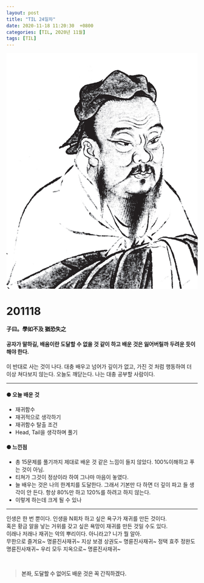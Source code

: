 ```yaml
---
layout: post
title: "TIL 24일차"
date: 2020-11-18 11:20:30  +0800
categories: [TIL, 2020년 11월]
tags: [TIL]
---
```


![image](/assets/img/sample/avatar.jpg)

# **201118**

#### **子曰。學如不及 猶恐失之**

#### **공자가 말하길, 배움이란 도달할 수 없을 것 같이 하고 배운 것은 잃어버릴까 두려운 듯이 해야 한다.**

이 반대로 사는 것이 나다. 대충 배우고 넘어가 깊이가 없고, 가진 것 처럼 행동하여 더 이상 쳐다보지 않는다. 오늘도 깨닫는다. 나는 대충 공부할 사람이다.

---

#### **⚈ 오늘 배운 것**

- 재귀함수
- 재귀적으로 생각하기
- 재귀함수 탈출 조건
- Head, Tail을 생각하며 풀기

#### **⚈ 느낀점**

- 총 15문제를 풀기까지 제대로 배운 것 같은 느낌이 들지 않았다. 100%이해하고 푸는 것이 아님.
- 티쳐가 그것이 정상이라 하여 그나마 마음이 놓였다.
- 늘 배우는 것은 나의 한계치를 도달한다. 그래서 기본만 다 하면 더 깊이 파고 들 생각이 안 든다. 항상 80%만 하고 120%를 하려고 하지 않는다.
- 이렇게 하는데 크게 될 수 있나

---

인생은 한 번 뿐이다. 인생을 N회차 하고 싶은 욕구가 재귀를 만든 것이다.  
혹은 황금 알을 낳는 거위를 갖고 싶은 욕망이 재귀를 만든 것일 수도 있다.  
이래나 저래나 재귀는 악의 뿌리이다. 아니라고? 니가 뭘 알아.  
무한으로 즐겨요~ 명륜진사재귀~ 지상 보경 상권도~ 명륜진사재귀~ 정택 효주 정완도 명륜진사재귀~ 우리 모두 지옥으로~ 명륜진사재귀~

<br>

> **본좌, 도달할 수 없어도 배운 것은 꼭 간직하겠다.**
